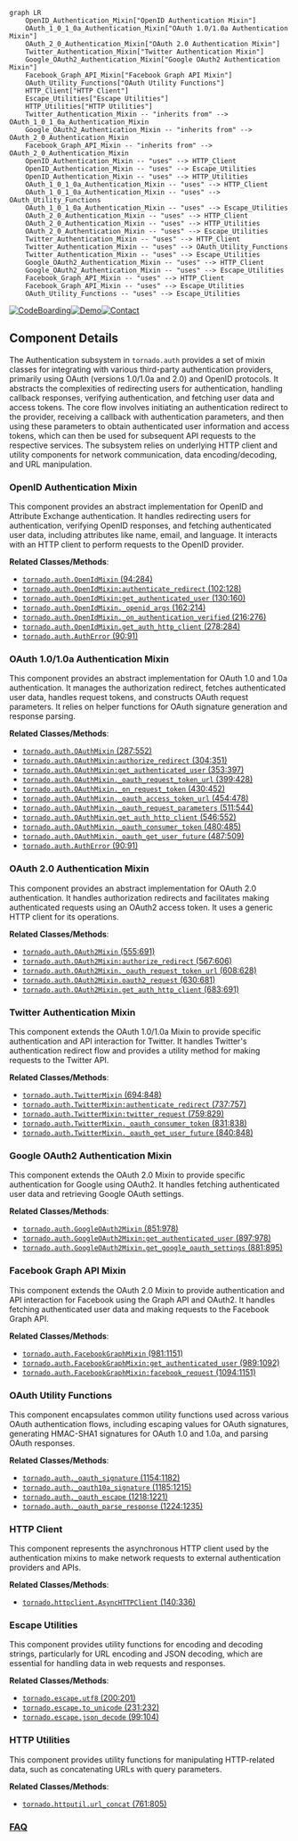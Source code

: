 ```mermaid
graph LR
    OpenID_Authentication_Mixin["OpenID Authentication Mixin"]
    OAuth_1_0_1_0a_Authentication_Mixin["OAuth 1.0/1.0a Authentication Mixin"]
    OAuth_2_0_Authentication_Mixin["OAuth 2.0 Authentication Mixin"]
    Twitter_Authentication_Mixin["Twitter Authentication Mixin"]
    Google_OAuth2_Authentication_Mixin["Google OAuth2 Authentication Mixin"]
    Facebook_Graph_API_Mixin["Facebook Graph API Mixin"]
    OAuth_Utility_Functions["OAuth Utility Functions"]
    HTTP_Client["HTTP Client"]
    Escape_Utilities["Escape Utilities"]
    HTTP_Utilities["HTTP Utilities"]
    Twitter_Authentication_Mixin -- "inherits from" --> OAuth_1_0_1_0a_Authentication_Mixin
    Google_OAuth2_Authentication_Mixin -- "inherits from" --> OAuth_2_0_Authentication_Mixin
    Facebook_Graph_API_Mixin -- "inherits from" --> OAuth_2_0_Authentication_Mixin
    OpenID_Authentication_Mixin -- "uses" --> HTTP_Client
    OpenID_Authentication_Mixin -- "uses" --> Escape_Utilities
    OpenID_Authentication_Mixin -- "uses" --> HTTP_Utilities
    OAuth_1_0_1_0a_Authentication_Mixin -- "uses" --> HTTP_Client
    OAuth_1_0_1_0a_Authentication_Mixin -- "uses" --> OAuth_Utility_Functions
    OAuth_1_0_1_0a_Authentication_Mixin -- "uses" --> Escape_Utilities
    OAuth_2_0_Authentication_Mixin -- "uses" --> HTTP_Client
    OAuth_2_0_Authentication_Mixin -- "uses" --> HTTP_Utilities
    OAuth_2_0_Authentication_Mixin -- "uses" --> Escape_Utilities
    Twitter_Authentication_Mixin -- "uses" --> HTTP_Client
    Twitter_Authentication_Mixin -- "uses" --> OAuth_Utility_Functions
    Twitter_Authentication_Mixin -- "uses" --> Escape_Utilities
    Google_OAuth2_Authentication_Mixin -- "uses" --> HTTP_Client
    Google_OAuth2_Authentication_Mixin -- "uses" --> Escape_Utilities
    Facebook_Graph_API_Mixin -- "uses" --> HTTP_Client
    Facebook_Graph_API_Mixin -- "uses" --> Escape_Utilities
    OAuth_Utility_Functions -- "uses" --> Escape_Utilities
```
[![CodeBoarding](https://img.shields.io/badge/Generated%20by-CodeBoarding-9cf?style=flat-square)](https://github.com/CodeBoarding/CodeBoarding)[![Demo](https://img.shields.io/badge/Try%20our-Demo-blue?style=flat-square)](https://www.codeboarding.org/demo)[![Contact](https://img.shields.io/badge/Contact%20us%20-%20contact@codeboarding.org-lightgrey?style=flat-square)](mailto:contact@codeboarding.org)

## Component Details

The Authentication subsystem in `tornado.auth` provides a set of mixin classes for integrating with various third-party authentication providers, primarily using OAuth (versions 1.0/1.0a and 2.0) and OpenID protocols. It abstracts the complexities of redirecting users for authentication, handling callback responses, verifying authentication, and fetching user data and access tokens. The core flow involves initiating an authentication redirect to the provider, receiving a callback with authentication parameters, and then using these parameters to obtain authenticated user information and access tokens, which can then be used for subsequent API requests to the respective services. The subsystem relies on underlying HTTP client and utility components for network communication, data encoding/decoding, and URL manipulation.

### OpenID Authentication Mixin
This component provides an abstract implementation for OpenID and Attribute Exchange authentication. It handles redirecting users for authentication, verifying OpenID responses, and fetching authenticated user data, including attributes like name, email, and language. It interacts with an HTTP client to perform requests to the OpenID provider.


**Related Classes/Methods**:

- <a href="https://github.com/tornadoweb/tornado/blob/master/tornado/auth.py#L94-L284" target="_blank" rel="noopener noreferrer">`tornado.auth.OpenIdMixin` (94:284)</a>
- <a href="https://github.com/tornadoweb/tornado/blob/master/tornado/auth.py#L102-L128" target="_blank" rel="noopener noreferrer">`tornado.auth.OpenIdMixin:authenticate_redirect` (102:128)</a>
- <a href="https://github.com/tornadoweb/tornado/blob/master/tornado/auth.py#L130-L160" target="_blank" rel="noopener noreferrer">`tornado.auth.OpenIdMixin:get_authenticated_user` (130:160)</a>
- <a href="https://github.com/tornadoweb/tornado/blob/master/tornado/auth.py#L162-L214" target="_blank" rel="noopener noreferrer">`tornado.auth.OpenIdMixin._openid_args` (162:214)</a>
- <a href="https://github.com/tornadoweb/tornado/blob/master/tornado/auth.py#L216-L276" target="_blank" rel="noopener noreferrer">`tornado.auth.OpenIdMixin._on_authentication_verified` (216:276)</a>
- <a href="https://github.com/tornadoweb/tornado/blob/master/tornado/auth.py#L278-L284" target="_blank" rel="noopener noreferrer">`tornado.auth.OpenIdMixin.get_auth_http_client` (278:284)</a>
- <a href="https://github.com/tornadoweb/tornado/blob/master/tornado/auth.py#L90-L91" target="_blank" rel="noopener noreferrer">`tornado.auth.AuthError` (90:91)</a>


### OAuth 1.0/1.0a Authentication Mixin
This component provides an abstract implementation for OAuth 1.0 and 1.0a authentication. It manages the authorization redirect, fetches authenticated user data, handles request tokens, and constructs OAuth request parameters. It relies on helper functions for OAuth signature generation and response parsing.


**Related Classes/Methods**:

- <a href="https://github.com/tornadoweb/tornado/blob/master/tornado/auth.py#L287-L552" target="_blank" rel="noopener noreferrer">`tornado.auth.OAuthMixin` (287:552)</a>
- <a href="https://github.com/tornadoweb/tornado/blob/master/tornado/auth.py#L304-L351" target="_blank" rel="noopener noreferrer">`tornado.auth.OAuthMixin:authorize_redirect` (304:351)</a>
- <a href="https://github.com/tornadoweb/tornado/blob/master/tornado/auth.py#L353-L397" target="_blank" rel="noopener noreferrer">`tornado.auth.OAuthMixin:get_authenticated_user` (353:397)</a>
- <a href="https://github.com/tornadoweb/tornado/blob/master/tornado/auth.py#L399-L428" target="_blank" rel="noopener noreferrer">`tornado.auth.OAuthMixin._oauth_request_token_url` (399:428)</a>
- <a href="https://github.com/tornadoweb/tornado/blob/master/tornado/auth.py#L430-L452" target="_blank" rel="noopener noreferrer">`tornado.auth.OAuthMixin._on_request_token` (430:452)</a>
- <a href="https://github.com/tornadoweb/tornado/blob/master/tornado/auth.py#L454-L478" target="_blank" rel="noopener noreferrer">`tornado.auth.OAuthMixin._oauth_access_token_url` (454:478)</a>
- <a href="https://github.com/tornadoweb/tornado/blob/master/tornado/auth.py#L511-L544" target="_blank" rel="noopener noreferrer">`tornado.auth.OAuthMixin._oauth_request_parameters` (511:544)</a>
- <a href="https://github.com/tornadoweb/tornado/blob/master/tornado/auth.py#L546-L552" target="_blank" rel="noopener noreferrer">`tornado.auth.OAuthMixin.get_auth_http_client` (546:552)</a>
- <a href="https://github.com/tornadoweb/tornado/blob/master/tornado/auth.py#L480-L485" target="_blank" rel="noopener noreferrer">`tornado.auth.OAuthMixin._oauth_consumer_token` (480:485)</a>
- <a href="https://github.com/tornadoweb/tornado/blob/master/tornado/auth.py#L487-L509" target="_blank" rel="noopener noreferrer">`tornado.auth.OAuthMixin._oauth_get_user_future` (487:509)</a>
- <a href="https://github.com/tornadoweb/tornado/blob/master/tornado/auth.py#L90-L91" target="_blank" rel="noopener noreferrer">`tornado.auth.AuthError` (90:91)</a>


### OAuth 2.0 Authentication Mixin
This component provides an abstract implementation for OAuth 2.0 authentication. It handles authorization redirects and facilitates making authenticated requests using an OAuth2 access token. It uses a generic HTTP client for its operations.


**Related Classes/Methods**:

- <a href="https://github.com/tornadoweb/tornado/blob/master/tornado/auth.py#L555-L691" target="_blank" rel="noopener noreferrer">`tornado.auth.OAuth2Mixin` (555:691)</a>
- <a href="https://github.com/tornadoweb/tornado/blob/master/tornado/auth.py#L567-L606" target="_blank" rel="noopener noreferrer">`tornado.auth.OAuth2Mixin:authorize_redirect` (567:606)</a>
- <a href="https://github.com/tornadoweb/tornado/blob/master/tornado/auth.py#L608-L628" target="_blank" rel="noopener noreferrer">`tornado.auth.OAuth2Mixin._oauth_request_token_url` (608:628)</a>
- <a href="https://github.com/tornadoweb/tornado/blob/master/tornado/auth.py#L630-L681" target="_blank" rel="noopener noreferrer">`tornado.auth.OAuth2Mixin.oauth2_request` (630:681)</a>
- <a href="https://github.com/tornadoweb/tornado/blob/master/tornado/auth.py#L683-L691" target="_blank" rel="noopener noreferrer">`tornado.auth.OAuth2Mixin.get_auth_http_client` (683:691)</a>


### Twitter Authentication Mixin
This component extends the OAuth 1.0/1.0a Mixin to provide specific authentication and API interaction for Twitter. It handles Twitter's authentication redirect flow and provides a utility method for making requests to the Twitter API.


**Related Classes/Methods**:

- <a href="https://github.com/tornadoweb/tornado/blob/master/tornado/auth.py#L694-L848" target="_blank" rel="noopener noreferrer">`tornado.auth.TwitterMixin` (694:848)</a>
- <a href="https://github.com/tornadoweb/tornado/blob/master/tornado/auth.py#L737-L757" target="_blank" rel="noopener noreferrer">`tornado.auth.TwitterMixin:authenticate_redirect` (737:757)</a>
- <a href="https://github.com/tornadoweb/tornado/blob/master/tornado/auth.py#L759-L829" target="_blank" rel="noopener noreferrer">`tornado.auth.TwitterMixin:twitter_request` (759:829)</a>
- <a href="https://github.com/tornadoweb/tornado/blob/master/tornado/auth.py#L831-L838" target="_blank" rel="noopener noreferrer">`tornado.auth.TwitterMixin._oauth_consumer_token` (831:838)</a>
- <a href="https://github.com/tornadoweb/tornado/blob/master/tornado/auth.py#L840-L848" target="_blank" rel="noopener noreferrer">`tornado.auth.TwitterMixin._oauth_get_user_future` (840:848)</a>


### Google OAuth2 Authentication Mixin
This component extends the OAuth 2.0 Mixin to provide specific authentication for Google using OAuth2. It handles fetching authenticated user data and retrieving Google OAuth settings.


**Related Classes/Methods**:

- <a href="https://github.com/tornadoweb/tornado/blob/master/tornado/auth.py#L851-L978" target="_blank" rel="noopener noreferrer">`tornado.auth.GoogleOAuth2Mixin` (851:978)</a>
- <a href="https://github.com/tornadoweb/tornado/blob/master/tornado/auth.py#L897-L978" target="_blank" rel="noopener noreferrer">`tornado.auth.GoogleOAuth2Mixin:get_authenticated_user` (897:978)</a>
- <a href="https://github.com/tornadoweb/tornado/blob/master/tornado/auth.py#L881-L895" target="_blank" rel="noopener noreferrer">`tornado.auth.GoogleOAuth2Mixin.get_google_oauth_settings` (881:895)</a>


### Facebook Graph API Mixin
This component extends the OAuth 2.0 Mixin to provide authentication and API interaction for Facebook using the Graph API and OAuth2. It handles fetching authenticated user data and making requests to the Facebook Graph API.


**Related Classes/Methods**:

- <a href="https://github.com/tornadoweb/tornado/blob/master/tornado/auth.py#L981-L1151" target="_blank" rel="noopener noreferrer">`tornado.auth.FacebookGraphMixin` (981:1151)</a>
- <a href="https://github.com/tornadoweb/tornado/blob/master/tornado/auth.py#L989-L1092" target="_blank" rel="noopener noreferrer">`tornado.auth.FacebookGraphMixin:get_authenticated_user` (989:1092)</a>
- <a href="https://github.com/tornadoweb/tornado/blob/master/tornado/auth.py#L1094-L1151" target="_blank" rel="noopener noreferrer">`tornado.auth.FacebookGraphMixin:facebook_request` (1094:1151)</a>


### OAuth Utility Functions
This component encapsulates common utility functions used across various OAuth authentication flows, including escaping values for OAuth signatures, generating HMAC-SHA1 signatures for OAuth 1.0 and 1.0a, and parsing OAuth responses.


**Related Classes/Methods**:

- <a href="https://github.com/tornadoweb/tornado/blob/master/tornado/auth.py#L1154-L1182" target="_blank" rel="noopener noreferrer">`tornado.auth._oauth_signature` (1154:1182)</a>
- <a href="https://github.com/tornadoweb/tornado/blob/master/tornado/auth.py#L1185-L1215" target="_blank" rel="noopener noreferrer">`tornado.auth._oauth10a_signature` (1185:1215)</a>
- <a href="https://github.com/tornadoweb/tornado/blob/master/tornado/auth.py#L1218-L1221" target="_blank" rel="noopener noreferrer">`tornado.auth._oauth_escape` (1218:1221)</a>
- <a href="https://github.com/tornadoweb/tornado/blob/master/tornado/auth.py#L1224-L1235" target="_blank" rel="noopener noreferrer">`tornado.auth._oauth_parse_response` (1224:1235)</a>


### HTTP Client
This component represents the asynchronous HTTP client used by the authentication mixins to make network requests to external authentication providers and APIs.


**Related Classes/Methods**:

- <a href="https://github.com/tornadoweb/tornado/blob/master/tornado/httpclient.py#L140-L336" target="_blank" rel="noopener noreferrer">`tornado.httpclient.AsyncHTTPClient` (140:336)</a>


### Escape Utilities
This component provides utility functions for encoding and decoding strings, particularly for URL encoding and JSON decoding, which are essential for handling data in web requests and responses.


**Related Classes/Methods**:

- <a href="https://github.com/tornadoweb/tornado/blob/master/tornado/escape.py#L200-L201" target="_blank" rel="noopener noreferrer">`tornado.escape.utf8` (200:201)</a>
- <a href="https://github.com/tornadoweb/tornado/blob/master/tornado/escape.py#L231-L232" target="_blank" rel="noopener noreferrer">`tornado.escape.to_unicode` (231:232)</a>
- <a href="https://github.com/tornadoweb/tornado/blob/master/tornado/escape.py#L99-L104" target="_blank" rel="noopener noreferrer">`tornado.escape.json_decode` (99:104)</a>


### HTTP Utilities
This component provides utility functions for manipulating HTTP-related data, such as concatenating URLs with query parameters.


**Related Classes/Methods**:

- <a href="https://github.com/tornadoweb/tornado/blob/master/tornado/httputil.py#L761-L805" target="_blank" rel="noopener noreferrer">`tornado.httputil.url_concat` (761:805)</a>




### [FAQ](https://github.com/CodeBoarding/GeneratedOnBoardings/tree/main?tab=readme-ov-file#faq)